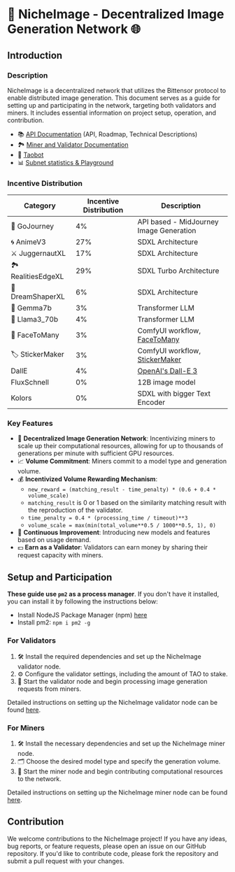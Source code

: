 

# 🎨 NicheImage - Decentralized Image Generation Network 🌐

## Introduction

### Description
NicheImage is a decentralized network that utilizes the Bittensor protocol to enable distributed image generation. This document serves as a guide for setting up and participating in the network, targeting both validators and miners. It includes essential information on project setup, operation, and contribution.

- 📚 [API Documentation](https://docs.nichetensor.com) (API, Roadmap, Technical Descriptions)
- 🏞️ [Miner and Validator Documentation](https://chestnut-radar-416.notion.site/SN23-SocialTensor-Docs-75202763e797465b88f4d395cb1a14ef)
- 🤖 [Taobot](https://interact.tao.bot/niche-image)
- 📊 [Subnet statistics & Playground](https://nicheimage.streamlit.app/)

### Incentive Distribution

| Category        | Incentive Distribution | Description                                                                                                        |
|-----------------|------------------------|--------------------------------------------------------------------------------------------------------------------|
| 🧭 GoJourney       | 4%                     | API based - MidJourney Image Generation                                                                                        |
| 🌀 AnimeV3         | 27%                    | SDXL Architecture                                                                                  |
| ⚔️ JuggernautXL | 17%                    | SDXL Architecture                                                            |
| 🏞️ RealitiesEdgeXL | 29%                    | SDXL Turbo Architecture                                                      |
| 🌙 DreamShaperXL     | 6%                     | SDXL Architecture                           |
| 💎 Gemma7b         | 3%                     | Transformer LLM                                                     |
| 🦙 Llama3_70b      | 4%                     | Transformer LLM|
| 👥 FaceToMany      | 3%                     | ComfyUI workflow, [FaceToMany](https://replicate.com/fofr/face-to-many) |
| 🏷️ StickerMaker    | 3%                     | ComfyUI workflow, [StickerMaker](https://replicate.com/fofr/sticker-maker) |
| DallE    | 4%                     | [OpenAI's Dall-E 3](https://openai.com/index/dall-e-3/) |
| FluxSchnell | 0% | 12B image model |
| Kolors | 0% | SDXL with bigger Text Encoder |

### Key Features
- 🚀 **Decentralized Image Generation Network**: Incentivizing miners to scale up their computational resources, allowing for up to thousands of generations per minute with sufficient GPU resources.
- 📈 **Volume Commitment**: Miners commit to a model type and generation volume.
- 💰 **Incentivized Volume Rewarding Mechanism**: 
  - `new_reward = (matching_result - time_penalty) * (0.6 + 0.4 * volume_scale)`
  - `matching_result` is 0 or 1 based on the similarity matching result with the reproduction of the validator.
  - `time_penalty = 0.4 * (processing_time / timeout)**3`
  - `volume_scale = max(min(total_volume**0.5 / 1000**0.5, 1), 0)`
- 🌟 **Continuous Improvement**: Introducing new models and features based on usage demand.
- 💵 **Earn as a Validator**: Validators can earn money by sharing their request capacity with miners.

## Setup and Participation

**These guide use `pm2` as a process manager**. If you don't have it installed, you can install it by following the instructions below:
- Install NodeJS Package Manager (npm) [here](https://nodejs.org/en/download/package-manager)
- Install pm2: `npm i pm2 -g`

### For Validators
1. 🛠️ Install the required dependencies and set up the NicheImage validator node.
2. ⚙️ Configure the validator settings, including the amount of TAO to stake.
3. 🚀 Start the validator node and begin processing image generation requests from miners.

Detailed instructions on setting up the NicheImage validator node can be found [here](docs/validator.md).

### For Miners
1. 🛠️ Install the necessary dependencies and set up the NicheImage miner node.
2. 🗂️ Choose the desired model type and specify the generation volume.
3. 🚀 Start the miner node and begin contributing computational resources to the network.

Detailed instructions on setting up the NicheImage miner node can be found [here](docs/miner.md).

## Contribution
We welcome contributions to the NicheImage project! If you have any ideas, bug reports, or feature requests, please open an issue on our GitHub repository. If you'd like to contribute code, please fork the repository and submit a pull request with your changes.

